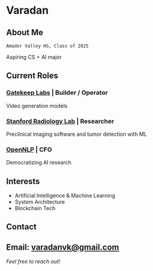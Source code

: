 # Varadan 

## About Me
`Amador Valley HS, Class of 2025`

Aspiring CS + AI major

## Current Roles

### [Gatekeep Labs](https://gatekeep.ai) | Builder / Operator
Video generation models

### [Stanford Radiology Lab](https://med.stanford.edu/sci3) | Researcher
Preclinical imaging software and tumor detection with ML

### [OpenNLP](https://opennlplabs.org/) | CFO
Democratizing AI research

## Interests
- Artificial Intelligence & Machine Learning
- System Architecture
- Blockchain Tech

## Contact
**Email:** varadanvk@gmail.com
---

*Feel free to reach out!*
